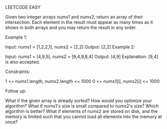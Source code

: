 LEETCODE EASY

Given two integer arrays nums1 and nums2, return an array of their intersection. Each element in the result must appear as many times as it shows in both arrays and you may return the result in any order.



Example 1:

Input: nums1 = [1,2,2,1], nums2 = [2,2]
Output: [2,2]
Example 2:

Input: nums1 = [4,9,5], nums2 = [9,4,9,8,4]
Output: [4,9]
Explanation: [9,4] is also accepted.


Constraints:

1 <= nums1.length, nums2.length <= 1000
0 <= nums1[i], nums2[i] <= 1000


Follow up:

What if the given array is already sorted? How would you optimize your algorithm?
What if nums1's size is small compared to nums2's size? Which algorithm is better?
What if elements of nums2 are stored on disk, and the memory is limited such that you cannot load all elements into the memory at once?
